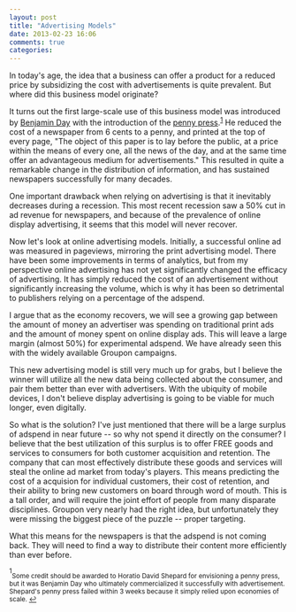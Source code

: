 ```yaml
---
layout: post
title: "Advertising Models"
date: 2013-02-23 16:06
comments: true
categories: 
---
```


In today's age, the idea that a business can offer a product for a reduced price by subsidizing the cost with advertisements is quite prevalent. But where did this business model originate?

It turns out the first large-scale use of this business model was introduced by [Benjamin Day] with the introduction of the [penny press].<sup><a href="#fn-1" id="fnref-1">1</a></sup> He reduced the cost of a newspaper from 6 cents to a penny, and printed at the top of every page, "The object of this paper is to lay before the public, at a price within the means of every one, all the news of the day, and at the same time offer an advantageous medium for advertisements." This resulted in quite a remarkable change in the distribution of information, and has sustained newspapers successfully for many decades.

One important drawback when relying on advertising is that it inevitably decreases during a recession. This most recent recession saw a 50% cut in ad revenue for newspapers, and because of the prevalence of online display advertising, it seems that this model will never recover.

Now let's look at online advertising models. Initially, a successful online ad was measured in pageviews, mirroring the print advertising model. There have been some improvements in terms of analytics, but from my perspective online advertising has not yet significantly changed the efficacy of advertising. It has simply reduced the cost of an advertisement without significantly increasing the volume, which is why it has been so detrimental to publishers relying on a percentage of the adspend.

I argue that as the economy recovers, we will see a growing gap between the amount of money an advertiser was spending on traditional print ads and the amount of money spent on online display ads. This will leave a large margin (almost 50%) for experimental adspend. We have already seen this with the widely available Groupon campaigns.

This new advertising model is still very much up for grabs, but I believe the winner will utilize all the new data being collected about the consumer, and pair them better than ever with advertisers. With the ubiquity of mobile devices, I don't believe display advertising is going to be viable for much longer, even digitally.

So what is the solution? I've just mentioned that there will be a large surplus
of adspend in near future -- so why not spend it directly on the consumer? I believe that the best utilization of this surplus is to offer FREE goods and services to consumers for both customer acquisition and retention. The company that can most effectively distribute these goods and services will steal the online ad market from today's players. This means predicting the cost of a acquision for individual customers, their cost of retention, and their ability to bring new customers on board through word of mouth. This is a tall order, and will require the joint effort of people from many disparate disciplines. Groupon very nearly had the right idea, but unfortunately they were missing the biggest piece of the puzzle -- proper targeting.

What this means for the newspapers is that the adspend is not coming back. They will need to find a way to distribute their content more efficiently than ever before.


[Benjamin Day]:http://en.wikipedia.org/wiki/Benjamin_Day_(publisher)
[penny press]:http://en.wikipedia.org/wiki/Penny_press

<sup id="fn-1">1</sup><sub>Some credit should be awarded to Horatio David Shepard for envisioning a penny press, but it was Benjamin Day who ultimately commercialized it successfully with advertisement. Shepard's penny press failed within 3 weeks because it simply relied upon economies of scale. <a href="#fnref-1"> &#8617;</a></sub>

